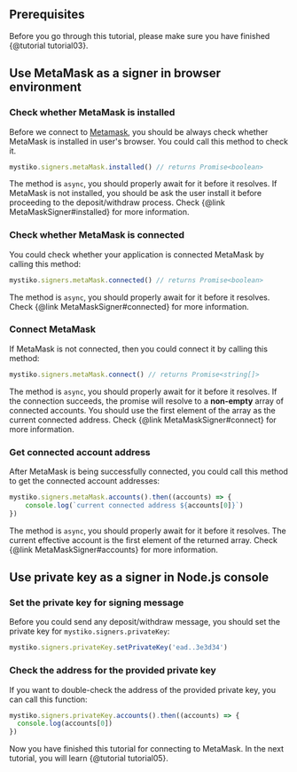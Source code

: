 ## Prerequisites
Before you go through this tutorial, please make sure you have finished {@tutorial tutorial03}.

## Use MetaMask as a signer in browser environment
### Check whether MetaMask is installed
Before we connect to [Metamask](https://metamask.io), you should be always check whether MetaMask is installed
in user's browser. You could call this method to check it.

```javascript
mystiko.signers.metaMask.installed() // returns Promise<boolean>
```

The method is `async`, you should properly await for it before it resolves.
If MetaMask is not installed, you should be ask the user install it before proceeding to the deposit/withdraw process.
Check {@link MetaMaskSigner#installed} for more information.

### Check whether MetaMask is connected
You could check whether your application is connected MetaMask by calling this method:

```javascript
mystiko.signers.metaMask.connected() // returns Promise<boolean>
```

The method is `async`, you should properly await for it before it resolves.
Check {@link MetaMaskSigner#connected} for more information.

### Connect MetaMask
If MetaMask is not connected, then you could connect it by calling this method:

```javascript
mystiko.signers.metaMask.connect() // returns Promise<string[]>
```

The method is `async`, you should properly await for it before it resolves.
If the connection succeeds, the promise will resolve to a **non-empty** array of connected accounts.
You should use the first element of the array as the current connected address.
Check {@link MetaMaskSigner#connect} for more information.

### Get connected account address
After MetaMask is being successfully connected, you could call this method to get the connected account addresses:

```javascript
mystiko.signers.metaMask.accounts().then((accounts) => {
    console.log(`current connected address ${accounts[0]}`)
})
```

The method is `async`, you should properly await for it before it resolves.
The current effective account is the first element of the returned array.
Check {@link MetaMaskSigner#accounts} for more information.

## Use private key as a signer in Node.js console
### Set the private key for signing message
Before you could send any deposit/withdraw message, you should set the private key for `mystiko.signers.privateKey`:

```javascript
mystiko.signers.privateKey.setPrivateKey('ead..3e3d34')
```

### Check the address for the provided private key
If you want to double-check the address of the provided private key, you can call this function:

```javascript
mystiko.signers.privateKey.accounts().then((accounts) => {
  console.log(accounts[0])
})
```

Now you have finished this tutorial for connecting to MetaMask. In the next tutorial,
you will learn {@tutorial tutorial05}.
